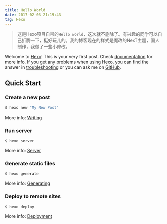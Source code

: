 ```yaml
---
title: Hello World
date: 2017-02-03 21:19:43
tag: Hexo
---
```

> 这是Hexo项目自带的`Hello world`，这次就不删除了。有兴趣的同学可以自己折腾一下，挺好玩儿的。我的博客现在的样式是魔改的NexT主题，国人制作，我做了一些小修改。

Welcome to [Hexo](https://hexo.io/)! This is your very first post. Check [documentation](https://hexo.io/docs/) for more info. If you get any problems when using Hexo, you can find the answer in [troubleshooting](https://hexo.io/docs/troubleshooting.html) or you can ask me on [GitHub](https://github.com/hexojs/hexo/issues).

<!-- more -->
## Quick Start

### Create a new post

``` bash
$ hexo new "My New Post"
```

More info: [Writing](https://hexo.io/docs/writing.html)

### Run server

``` bash
$ hexo server
```

More info: [Server](https://hexo.io/docs/server.html)

### Generate static files

``` bash
$ hexo generate
```

More info: [Generating](https://hexo.io/docs/generating.html)

### Deploy to remote sites

``` bash
$ hexo deploy
```

More info: [Deployment](https://hexo.io/docs/deployment.html)
